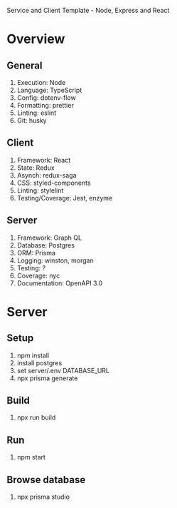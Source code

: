 Service and Client Template - Node, Express and React

# Overview
## General
1. Execution: Node
1. Language: TypeScript
1. Config: dotenv-flow
1. Formatting: prettier
1. Linting: eslint
1. Git: husky

## Client
1. Framework: React
1. State: Redux
1. Asynch: redux-saga
1. CSS: styled-components
1. Linting: stylelint
1. Testing/Coverage: Jest, enzyme

## Server
1. Framework: Graph QL
1. Database: Postgres
1. ORM: Prisma
1. Logging: winston, morgan
1. Testing: ?
1. Coverage: nyc
1. Documentation: OpenAPI 3.0


# Server 

## Setup
1. npm install
1. install postgres
1. set server/.env DATABASE_URL
1. npx prisma generate

## Build
1. npx run build

## Run
1. npm start

## Browse database
1. npx prisma studio

